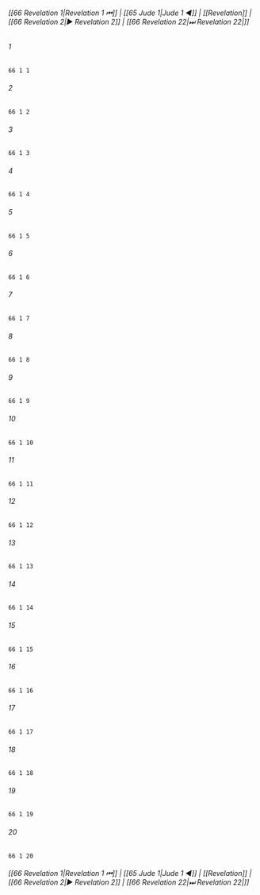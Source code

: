 
###### [[66 Revelation 1|Revelation 1 ⏮]] | [[65 Jude 1|Jude 1 ◀]] | [[Revelation]] | [[66 Revelation 2|▶ Revelation 2]] | [[66 Revelation 22|⏭ Revelation 22|]]

###### 1
``` verse
66 1 1 
```
###### 2
``` verse
66 1 2 
```
###### 3
``` verse
66 1 3 
```
###### 4
``` verse
66 1 4 
```
###### 5
``` verse
66 1 5 
```
###### 6
``` verse
66 1 6 
```
###### 7
``` verse
66 1 7 
```
###### 8
``` verse
66 1 8 
```
###### 9
``` verse
66 1 9 
```
###### 10
``` verse
66 1 10 
```
###### 11
``` verse
66 1 11 
```
###### 12
``` verse
66 1 12 
```
###### 13
``` verse
66 1 13 
```
###### 14
``` verse
66 1 14 
```
###### 15
``` verse
66 1 15 
```
###### 16
``` verse
66 1 16 
```
###### 17
``` verse
66 1 17 
```
###### 18
``` verse
66 1 18 
```
###### 19
``` verse
66 1 19 
```
###### 20
``` verse
66 1 20 
```

###### [[66 Revelation 1|Revelation 1 ⏮]] | [[65 Jude 1|Jude 1 ◀]] | [[Revelation]] | [[66 Revelation 2|▶ Revelation 2]] | [[66 Revelation 22|⏭ Revelation 22|]]


